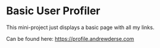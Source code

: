# Basic User Profiler

This mini-project just displays a basic page with all my links.

Can be found here: https://profile.andrewderse.com
